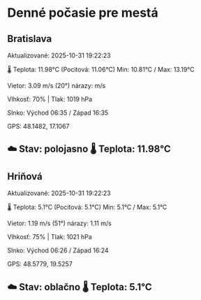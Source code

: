 ﻿# Denné počasie pre mestá

## Bratislava
Aktualizované: 2025-10-31 19:22:23

🌡️ Teplota: 11.98°C 
(Pocitová: 11.06°C)
Min: 10.81°C / Max: 13.19°C

Vietor: 3.09 m/s    (20°) 
nárazy:  m/s

Vlhkosť: 70% | Tlak: 1019 hPa

Slnko: Východ 06:35 / Západ 16:35

GPS: 48.1482, 17.1067

☁️ Stav: polojasno        🌡️ Teplota: 11.98°C
---

## Hriňová
Aktualizované: 2025-10-31 19:22:23

🌡️ Teplota: 5.1°C 
(Pocitová: 5.1°C)
Min: 5.1°C / Max: 5.1°C

Vietor: 1.19 m/s (51°)
nárazy: 1.11 m/s

Vlhkosť: 75% | Tlak: 1021 hPa

Slnko: Východ 06:26 / Západ 16:24

GPS: 48.5779, 19.5257

☁️ Stav: oblačno        🌡️ Teplota: 5.1°C
---
